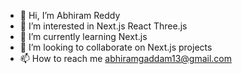 - 👋 Hi, I’m Abhiram Reddy 
- 👀 I’m interested in Next.js React Three.js 
- 🌱 I’m currently learning Next.js
- 💞️ I’m looking to collaborate on Next.js projects 
- 📫 How to reach me abhiramgaddam13@gmail.com



